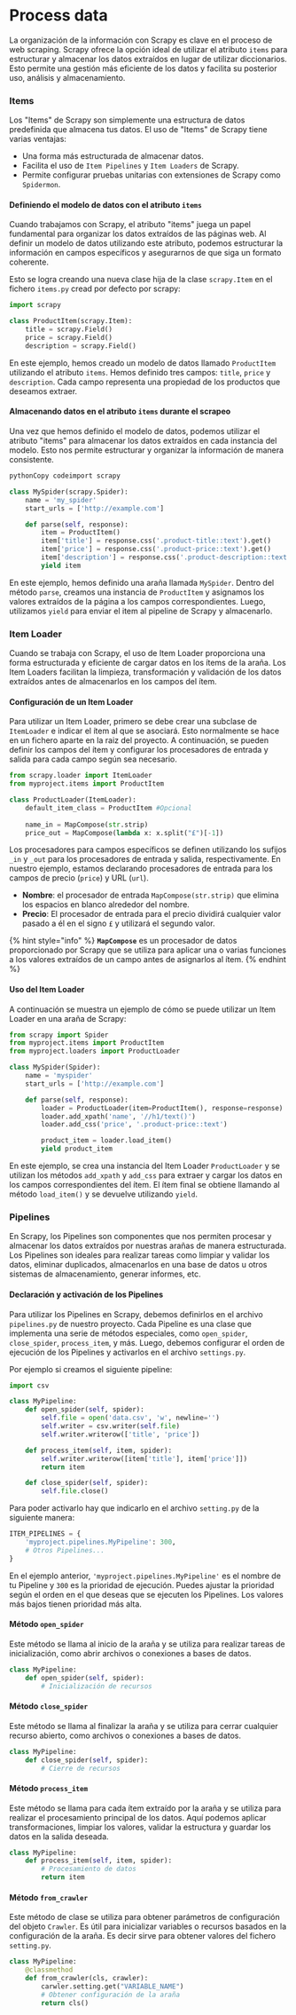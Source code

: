 # Process data

La organización de la información con Scrapy es clave en el proceso de web scraping. Scrapy ofrece la opción ideal de utilizar el atributo `items` para estructurar y almacenar los datos extraídos en lugar de utilizar diccionarios. Esto permite una gestión más eficiente de los datos y facilita su posterior uso, análisis y almacenamiento.

### Items

Los "Items" de Scrapy son simplemente una estructura de datos predefinida que almacena tus datos. El uso de "Items" de Scrapy tiene varias ventajas:

* Una forma más estructurada de almacenar datos.
* Facilita el uso de `Item Pipelines` y `Item Loaders` de Scrapy.
* Permite configurar pruebas unitarias con extensiones de Scrapy como `Spidermon`.

#### **Definiendo el modelo de datos con el atributo `items`**

Cuando trabajamos con Scrapy, el atributo "items" juega un papel fundamental para organizar los datos extraídos de las páginas web. Al definir un modelo de datos utilizando este atributo, podemos estructurar la información en campos específicos y asegurarnos de que siga un formato coherente.

Esto se logra creando una nueva clase hija de la clase `scrapy.Item` en el fichero `items.py` cread por defecto por scrapy:

```python
import scrapy

class ProductItem(scrapy.Item):
    title = scrapy.Field()
    price = scrapy.Field()
    description = scrapy.Field()
```

En este ejemplo, hemos creado un modelo de datos llamado `ProductItem` utilizando el atributo `items`. Hemos definido tres campos: `title`, `price` y `description`. Cada campo representa una propiedad de los productos que deseamos extraer.

#### **Almacenando datos en el atributo `items` durante el scrapeo**

Una vez que hemos definido el modelo de datos, podemos utilizar el atributo "items" para almacenar los datos extraídos en cada instancia del modelo. Esto nos permite estructurar y organizar la información de manera consistente.

```python
pythonCopy codeimport scrapy

class MySpider(scrapy.Spider):
    name = 'my_spider'
    start_urls = ['http://example.com']

    def parse(self, response):
        item = ProductItem()
        item['title'] = response.css('.product-title::text').get()
        item['price'] = response.css('.product-price::text').get()
        item['description'] = response.css('.product-description::text').get()
        yield item
```

En este ejemplo, hemos definido una araña llamada `MySpider`. Dentro del método `parse`, creamos una instancia de `ProductItem` y asignamos los valores extraídos de la página a los campos correspondientes. Luego, utilizamos `yield` para enviar el item al pipeline de Scrapy y almacenarlo.

### Item Loader

Cuando se trabaja con Scrapy, el uso de Item Loader proporciona una forma estructurada y eficiente de cargar datos en los ítems de la araña. Los Item Loaders facilitan la limpieza, transformación y validación de los datos extraídos antes de almacenarlos en los campos del ítem.

#### Configuración de un Item Loader

Para utilizar un Item Loader, primero se debe crear una subclase de `ItemLoader` e indicar el ítem al que se asociará. Esto normalmente se hace en un fichero aparte en la raiz del proyecto. A continuación, se pueden definir los campos del ítem y configurar los procesadores de entrada y salida para cada campo según sea necesario.

```python
from scrapy.loader import ItemLoader
from myproject.items import ProductItem

class ProductLoader(ItemLoader):
    default_item_class = ProductItem #Opcional
    
    name_in = MapCompose(str.strip)
    price_out = MapCompose(lambda x: x.split("£")[-1])
```

Los procesadores para campos específicos se definen utilizando los sufijos `_in` y `_out` para los procesadores de entrada y salida, respectivamente. En nuestro ejemplo, estamos declarando procesadores de entrada para los campos de precio (`price`) y URL (`url`).

* **Nombre**: el procesador de entrada `MapCompose(str.strip)` que elimina los espacios en blanco alrededor del nombre.
* **Precio**: El procesador de entrada para el precio dividirá cualquier valor pasado a él en el signo `£` y utilizará el segundo valor.

{% hint style="info" %}
**`MapCompose`** es un procesador de datos proporcionado por Scrapy que se utiliza para aplicar una o varias funciones a los valores extraídos de un campo antes de asignarlos al ítem.
{% endhint %}

#### Uso del Item Loader

A continuación se muestra un ejemplo de cómo se puede utilizar un Item Loader en una araña de Scrapy:

```python
from scrapy import Spider
from myproject.items import ProductItem
from myproject.loaders import ProductLoader

class MySpider(Spider):
    name = 'myspider'
    start_urls = ['http://example.com']

    def parse(self, response):
        loader = ProductLoader(item=ProductItem(), response=response)
        loader.add_xpath('name', '//h1/text()')
        loader.add_css('price', '.product-price::text')

        product_item = loader.load_item()
        yield product_item
```

En este ejemplo, se crea una instancia del Item Loader `ProductLoader` y se utilizan los métodos `add_xpath` y `add_css` para extraer y cargar los datos en los campos correspondientes del ítem. El ítem final se obtiene llamando al método `load_item()` y se devuelve utilizando `yield`.

### Pipelines

En Scrapy, los Pipelines son componentes que nos permiten procesar y almacenar los datos extraídos por nuestras arañas de manera estructurada. Los Pipelines son ideales para realizar tareas como limpiar y validar los datos, eliminar duplicados, almacenarlos en una base de datos u otros sistemas de almacenamiento, generar informes, etc.

#### Declaración y activación de los Pipelines

Para utilizar los Pipelines en Scrapy, debemos definirlos en el archivo `pipelines.py` de nuestro proyecto. Cada Pipeline es una clase que implementa una serie de métodos especiales, como `open_spider`, `close_spider`, `process_item`, y más. Luego, debemos configurar el orden de ejecución de los Pipelines y activarlos en el archivo `settings.py`.

Por ejemplo si creamos el siguiente pipeline:

```python
import csv

class MyPipeline:
    def open_spider(self, spider):
        self.file = open('data.csv', 'w', newline='')
        self.writer = csv.writer(self.file)
        self.writer.writerow(['title', 'price'])

    def process_item(self, item, spider):
        self.writer.writerow([item['title'], item['price']])
        return item

    def close_spider(self, spider):
        self.file.close()
```

Para poder activarlo hay que indicarlo en el archivo `setting.py` de la siguiente manera:

```python
ITEM_PIPELINES = {
    'myproject.pipelines.MyPipeline': 300,
    # Otros Pipelines...
}
```

En el ejemplo anterior, `'myproject.pipelines.MyPipeline'` es el nombre de tu Pipeline y `300` es la prioridad de ejecución. Puedes ajustar la prioridad según el orden en el que deseas que se ejecuten los Pipelines. Los valores más bajos tienen prioridad más alta.

#### Método `open_spider`

Este método se llama al inicio de la araña y se utiliza para realizar tareas de inicialización, como abrir archivos o conexiones a bases de datos.

```python
class MyPipeline:
    def open_spider(self, spider):
        # Inicialización de recursos
```

#### Método `close_spider`

Este método se llama al finalizar la araña y se utiliza para cerrar cualquier recurso abierto, como archivos o conexiones a bases de datos.

```python
class MyPipeline:
    def close_spider(self, spider):
        # Cierre de recursos
```

#### Método `process_item`

Este método se llama para cada ítem extraído por la araña y se utiliza para realizar el procesamiento principal de los datos. Aquí podemos aplicar transformaciones, limpiar los valores, validar la estructura y guardar los datos en la salida deseada.

```python
class MyPipeline:
    def process_item(self, item, spider):
        # Procesamiento de datos
        return item
```

#### Método `from_crawler`

Este método de clase se utiliza para obtener parámetros de configuración del objeto `Crawler`. Es útil para inicializar variables o recursos basados en la configuración de la araña. Es decir sirve para obtener valores del fichero `setting.py`.

```python
class MyPipeline:
    @classmethod
    def from_crawler(cls, crawler):
        carwler.setting.get("VARIABLE_NAME")
        # Obtener configuración de la araña
        return cls()
```

